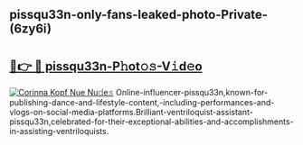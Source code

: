 ## pissqu33n-only-fans​-leaked-photo​-Private-(6zy6i)


# <h2><a href="https://mediaupload.pro?title=pissqu33n&ref=git">🔗👉 🔴 pissqu33n-P𝚑ot𝚘𝚜-V𝚒d𝚎o</a></h2>

[![Corinna Kopf Nue Nu𝚍e𝚜](https://i.imgur.com/0qMVB7G.gif)](https://mediaupload.pro?title=pissqu33n&ref=git)
Online-influencer-pissqu33n,known-for-publishing-dance-and-lifestyle-content,-including-performances-and-vlogs-on-social-media-platforms.Brilliant-ventriloquist-assistant-pissqu33n,celebrated-for-their-exceptional-abilities-and-accomplishments-in-assisting-ventriloquists.  